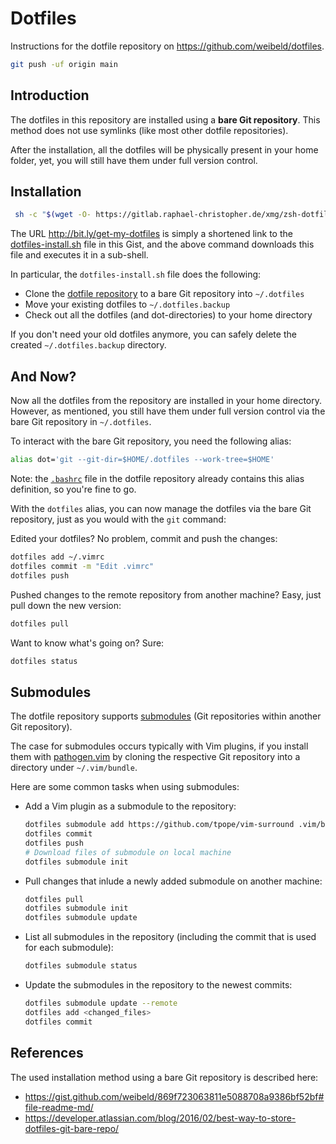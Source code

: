# Dotfiles

Instructions for the dotfile repository on <https://github.com/weibeld/dotfiles>.
~~~bash
git push -uf origin main
~~~
## Introduction

The dotfiles in this repository are installed using a **bare Git repository**. This method does not use symlinks (like most other dotfile repositories).

After the installation, all the dotfiles will be physically present in your home folder, yet, you will still have them under full version control.

## Installation

~~~bash
 sh -c "$(wget -O- https://gitlab.raphael-christopher.de/xmg/zsh-dotfile-bare/-/raw/main/deploy.sh)"
~~~

The URL <http://bit.ly/get-my-dotfiles> is simply a shortened link to the [dotfiles-install.sh](https://gist.github.com/weibeld/869f723063811e5088708a9386bf52bf#file-dotfiles-install-sh) file in this Gist, and the above command downloads this file and executes it in a sub-shell.

In particular, the `dotfiles-install.sh` file does the following:

- Clone the [dotfile repository](https://github.com/weibeld/dotfiles) to a bare Git repository into `~/.dotfiles`
- Move your existing dotfiles to `~/.dotfiles.backup`
- Check out all the dotfiles (and dot-directories) to your home directory

If you don't need your old dotfiles anymore, you can safely delete the created `~/.dotfiles.backup` directory.

## And Now?

Now all the dotfiles from the repository are installed in your home directory. However, as mentioned, you still have them under full version control via the bare Git repository in `~/.dotfiles`.

To interact with the bare Git repository, you need the following alias:

~~~bash
alias dot='git --git-dir=$HOME/.dotfiles --work-tree=$HOME'
~~~

Note: the [`.bashrc`](https://github.com/weibeld/dotfiles/blob/master/.bashrc) file in the dotfile repository already contains this alias definition, so you're fine to go.

With the `dotfiles` alias, you can now manage the dotfiles via the bare Git repository, just as you would with the `git` command:

Edited your dotfiles? No problem, commit and push the changes:

~~~bash
dotfiles add ~/.vimrc
dotfiles commit -m "Edit .vimrc"
dotfiles push
~~~

Pushed changes to the remote repository from another machine? Easy, just pull down the new version:

~~~bash
dotfiles pull
~~~

Want to know what's going on? Sure:

~~~bash
dotfiles status
~~~

## Submodules

The dotfile repository supports [submodules](https://git-scm.com/book/en/v2/Git-Tools-Submodules) (Git repositories within another Git repository).

The case for submodules occurs typically with Vim plugins, if you install them with [pathogen.vim](https://github.com/tpope/vim-pathogen) by cloning the respective Git repository into a directory under `~/.vim/bundle`.

Here are some common tasks when using submodules:

- Add a Vim plugin as a submodule to the repository:

    ~~~bash
    dotfiles submodule add https://github.com/tpope/vim-surround .vim/bundle/vim-surround
    dotfiles commit
    dotfiles push
    # Download files of submodule on local machine
    dotfiles submodule init
    ~~~

- Pull changes that inlude a newly added submodule on another machine:

    ~~~bash
    dotfiles pull
    dotfiles submodule init
    dotfiles submodule update
    ~~~
    
- List all submodules in the repository (including the commit that is used for each submodule):

    ~~~bash
    dotfiles submodule status
    ~~~

- Update the submodules in the repository to the newest commits:

    ~~~bash
    dotfiles submodule update --remote
    dotfiles add <changed_files>
    dotfiles commit
    ~~~

## References

The used installation method using a bare Git repository is described here:
- <https://gist.github.com/weibeld/869f723063811e5088708a9386bf52bf#file-readme-md/>
- <https://developer.atlassian.com/blog/2016/02/best-way-to-store-dotfiles-git-bare-repo/>
